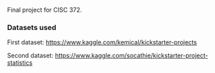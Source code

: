 Final project for CISC 372.

### Datasets used

First dataset: https://www.kaggle.com/kemical/kickstarter-projects

Second dataset: https://www.kaggle.com/socathie/kickstarter-project-statistics
